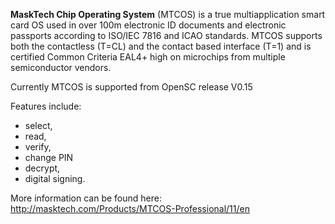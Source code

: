 **MaskTech Chip Operating System** (MTCOS) is a true multiapplication smart card OS used in over 100m electronic ID documents and electronic passports according to ISO/IEC 7816 and ICAO standards. MTCOS supports both the contactless (T=CL) and the contact based interface (T=1) and is certified Common Criteria EAL4+ high on microchips from multiple semiconductor vendors.  

Currently MTCOS is supported from OpenSC release V0.15

Features include:
- select, 
- read, 
- verify, 
- change PIN
- decrypt, 
- digital signing.

More information can be found here: http://masktech.com/Products/MTCOS-Professional/11/en


